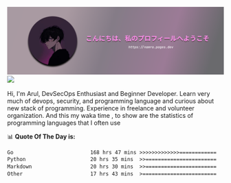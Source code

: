 ![banner](.github/profile-markdown.png)
<img src="https://user-images.githubusercontent.com/73097560/115834477-dbab4500-a447-11eb-908a-139a6edaec5c.gif"></p>

Hi, I'm Arul, DevSecOps Enthusiast and Beginner Developer. Learn very much of devops, security, and programming language and curious about new stack of programming. Experience in freelance and volunteer organization. And this my waka time , to show are the statistics of programming languages that I often use

📊 **Quote Of The Day is:**
<!--START_SECTION:waka-->

```txt
Go                         168 hrs 47 mins >>>>>>>>>>>>>============   53.40 %
Python                     20 hrs 35 mins  >>=======================   06.52 %
Markdown                   20 hrs 30 mins  >>=======================   06.49 %
Other                      17 hrs 43 mins  >========================   05.61 %
```

<!--END_SECTION:waka-->
